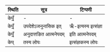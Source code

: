 | स्थिति | सूत्र | टिप्पणी |
| ----- | ------- | ------ |
| केपृँ॒ | - | - |
| केपृँ॒ | उपदेशेऽजनुनासिक इत् | ऋँ-इत्यस्य इत्संज्ञा |
| केपृँ॒ | अनुदात्तङित आत्मनेपदम् | इति आत्मनेपदम् |
| केप् | तस्य लोपः | इत्संज्ञकस्य लोपः |

